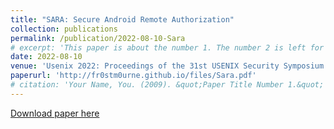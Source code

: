 ```yaml
---
title: "SARA: Secure Android Remote Authorization"
collection: publications
permalink: /publication/2022-08-10-Sara
# excerpt: 'This paper is about the number 1. The number 2 is left for future work.'
date: 2022-08-10
venue: 'Usenix 2022: Proceedings of the 31st USENIX Security Symposium'
paperurl: 'http://fr0stm0urne.github.io/files/Sara.pdf'
# citation: 'Your Name, You. (2009). &quot;Paper Title Number 1.&quot; <i>Journal 1</i>. 1(1).'
---
```

<!-- This paper is about the number 1. The number 2 is left for future work. -->

[Download paper here](http://fr0stm0urne.github.io/files/Sara.pdf)

<!-- Recommended citation: Your Name, You. (2009). "Paper Title Number 1." <i>Journal 1</i>. 1(1). -->